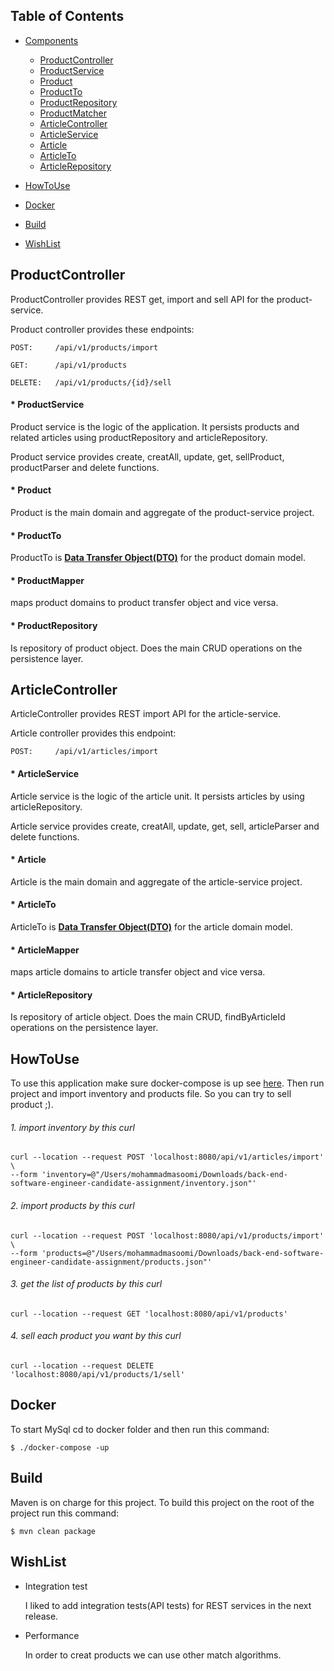 ## Table of Contents

- [Components](#components)
    * [ProductController](#ProductController)
    * [ProductService](#ProductService)    
    * [Product](#Product)    
    * [ProductTo](#ProductTo)   
    * [ProductRepository](#ProductRepository)   
    * [ProductMatcher](#ProductMatcher)   
    * [ArticleController](#ArticleController)
    * [ArticleService](#ArticleService)    
    * [Article](#Article)    
    * [ArticleTo](#ArticleTo)        
    * [ArticleRepository](#ArticleRepository)        

- [HowToUse](#howtouse)    

- [Docker](#docker)

- [Build](#build)

- [WishList](#wishlist)

## ProductController

 ProductController provides REST get, import and sell API for the product-service.
 
 Product controller provides these endpoints:
    
    POST:     /api/v1/products/import
    
    GET:      /api/v1/products
    
    DELETE:   /api/v1/products/{id}/sell
    
#### * ProductService

Product service is the logic of the application. It persists products and related articles using productRepository and articleRepository.
    
Product service provides create, creatAll, update, get, sellProduct, productParser and delete functions.
    
#### * Product

  Product is the main domain and aggregate of the product-service project.

#### * ProductTo

  ProductTo is [**Data Transfer Object(DTO)**](https://en.wikipedia.org/wiki/Data_transfer_object) for the product domain model.

#### * ProductMapper

   maps product domains to product transfer object and vice versa.
   
#### * ProductRepository
    
   Is repository of product object. Does the main CRUD operations on the persistence layer.

## ArticleController

 ArticleController provides REST import API for the article-service.
 
 Article controller provides this endpoint:
    
    POST:     /api/v1/articles/import
    
#### * ArticleService

Article service is the logic of the article unit. It persists articles by using articleRepository.
    
Article service provides create, creatAll, update, get, sell, articleParser and delete functions.
    
#### * Article

  Article is the main domain and aggregate of the article-service project.

#### * ArticleTo

  ArticleTo is [**Data Transfer Object(DTO)**](https://en.wikipedia.org/wiki/Data_transfer_object) for the article domain model.

#### * ArticleMapper

   maps article domains to article transfer object and vice versa.
   
#### * ArticleRepository
    
   Is repository of article object. Does the main CRUD, findByArticleId operations on the persistence layer.


## HowToUse

To use this application make sure docker-compose is up see [here](#docker). Then run project and import inventory and products file. So you can try to sell product ;).

###### 1. import inventory by this curl
    curl --location --request POST 'localhost:8080/api/v1/articles/import' \
    --form 'inventory=@"/Users/mohammadmasoomi/Downloads/back-end-software-engineer-candidate-assignment/inventory.json"'
###### 2. import products by this curl
    curl --location --request POST 'localhost:8080/api/v1/products/import' \
    --form 'products=@"/Users/mohammadmasoomi/Downloads/back-end-software-engineer-candidate-assignment/products.json"'
###### 3. get the list of products by this curl
    curl --location --request GET 'localhost:8080/api/v1/products'
###### 4. sell each product you want by this curl
    curl --location --request DELETE 'localhost:8080/api/v1/products/1/sell'

## Docker 

To start MySql cd to docker folder and then run this command: 

    $ ./docker-compose -up

    
## Build 

Maven is on charge for this project.
To build this project on the root of the project run this command:

    $ mvn clean package
    
## WishList

* Integration test

    I liked to add integration tests(API tests) for REST services in the next release.

* Performance 
    
    In order to creat products we can use other match algorithms. 
